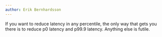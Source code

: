 ```yaml
---
author: Erik Bernhardsson
---
```


If you want to reduce latency in any percentile, the only way that gets you there is to reduce p0 latency and p99.9 latency. Anything else is futile.
